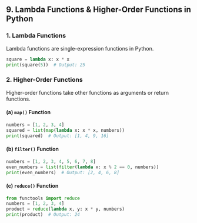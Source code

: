 ## **9. Lambda Functions & Higher-Order Functions in Python**
### **1. Lambda Functions**
Lambda functions are single-expression functions in Python.

```python
square = lambda x: x * x
print(square(5))  # Output: 25
```

### **2. Higher-Order Functions**
Higher-order functions take other functions as arguments or return functions.

#### **(a) `map()` Function**
```python
numbers = [1, 2, 3, 4]
squared = list(map(lambda x: x * x, numbers))
print(squared)  # Output: [1, 4, 9, 16]
```

#### **(b) `filter()` Function**
```python
numbers = [1, 2, 3, 4, 5, 6, 7, 8]
even_numbers = list(filter(lambda x: x % 2 == 0, numbers))
print(even_numbers)  # Output: [2, 4, 6, 8]
```

#### **(c) `reduce()` Function**
```python
from functools import reduce
numbers = [1, 2, 3, 4]
product = reduce(lambda x, y: x * y, numbers)
print(product)  # Output: 24
```

